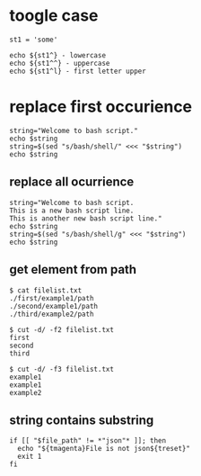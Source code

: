 # toogle case

```
st1 = 'some'

echo ${st1^} - lowercase
echo ${st1^^} - uppercase
echo ${st1^l} - first letter upper
```

# replace first occurience

```
string="Welcome to bash script."
echo $string
string=$(sed "s/bash/shell/" <<< "$string")
echo $string
```

## replace all ocurrience

```
string="Welcome to bash script.
This is a new bash script line.
This is another new bash script line."
echo $string
string=$(sed "s/bash/shell/g" <<< "$string")
echo $string
```

## get element from path

```
$ cat filelist.txt
./first/example1/path
./second/example1/path
./third/example2/path

$ cut -d/ -f2 filelist.txt
first
second
third

$ cut -d/ -f3 filelist.txt
example1
example1
example2
```

## string contains substring
```
if [[ "$file_path" != *"json"* ]]; then
  echo "${tmagenta}File is not json${treset}"
  exit 1
fi
```
